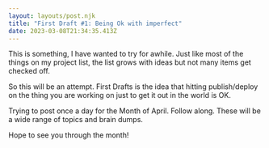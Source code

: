 ```yaml
---
layout: layouts/post.njk
title: "First Draft #1: Being Ok with imperfect"
date: 2023-03-08T21:34:35.413Z
---
```

This is something, I have wanted to try for awhile. Just like most of the things on my project list, the list grows with ideas but not many items get checked off. 

So this will be an attempt. First Drafts is the idea that hitting publish/deploy on the thing you are working on just to get it out in the world is OK.

Trying to post once a day for the Month of April. Follow along. These will be a wide range of topics and brain dumps. 

Hope to see you through the month! 